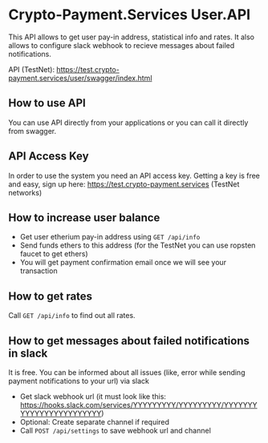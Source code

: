 # Crypto-Payment.Services User.API
This API allows to get user pay-in address, statistical info and rates. It also allows to configure slack webhook to recieve messages about failed notifications.

API (TestNet): https://test.crypto-payment.services/user/swagger/index.html

## How to use API
You can use API directly from your applications or you can call it directly from swagger.

## API Access Key
In order to use the system you need an API access key. Getting a key is free and easy, sign up here: https://test.crypto-payment.services (TestNet networks)

## How to increase user balance
- Get user etherium pay-in address using `GET /api/info`
- Send funds ethers to this address (for the TestNet you can use ropsten faucet to get ethers)
- You will get payment confirmation email once we will see your transaction

## How to get rates
Call `GET /api/info` to find out all rates.

## How to get messages about failed notifications in slack
It is free. You can be informed about all issues (like, error while sending payment notifications to your url) via slack
- Get slack webhook url (it must look like this: https://hooks.slack.com/services/YYYYYYYYY/YYYYYYYYY/YYYYYYYYYYYYYYYYYYYYYYYY)
- Optional: Create separate channel if required
- Call `POST /api/settings` to save webhook url and channel
